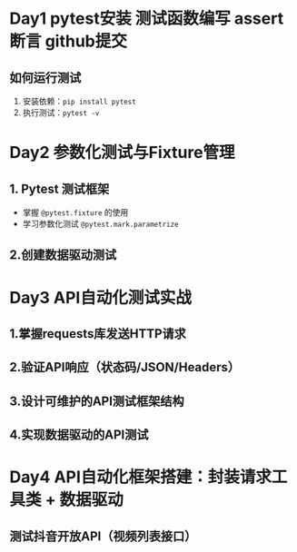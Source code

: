# Day1 pytest安装 测试函数编写 assert断言 github提交
## 如何运行测试
1. 安装依赖：`pip install pytest`
2. 执行测试：`pytest -v`

# Day2 参数化测试与Fixture管理
## 1. **Pytest 测试框架**
   - 掌握 `@pytest.fixture` 的使用
   - 学习参数化测试 `@pytest.mark.parametrize`
## 2.创建数据驱动测试

# Day3 API自动化测试实战
## 1.掌握requests库发送HTTP请求
## 2.验证API响应（状态码/JSON/Headers）
## 3.设计可维护的API测试框架结构
## 4.实现数据驱动的API测试

# Day4 API自动化框架搭建：封装请求工具类 + 数据驱动
## 测试抖音开放API（视频列表接口）